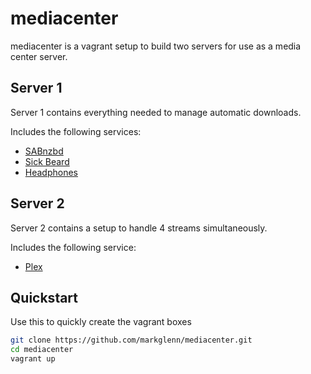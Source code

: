 # mediacenter

mediacenter is a vagrant setup to build two servers for use as a
media center server.

## Server 1

Server 1 contains everything needed to manage automatic downloads.

Includes the following services:

* [SABnzbd](http://sabnzbd.org)
* [Sick Beard](http://sickbeard.com)
* [Headphones](https://github.com/rembo10/headphones)

## Server 2

Server 2 contains a setup to handle 4 streams simultaneously.

Includes the following service:

* [Plex](https://plex.tv)

## Quickstart

Use this to quickly create the vagrant boxes

```sh
git clone https://github.com/markglenn/mediacenter.git
cd mediacenter
vagrant up
```
